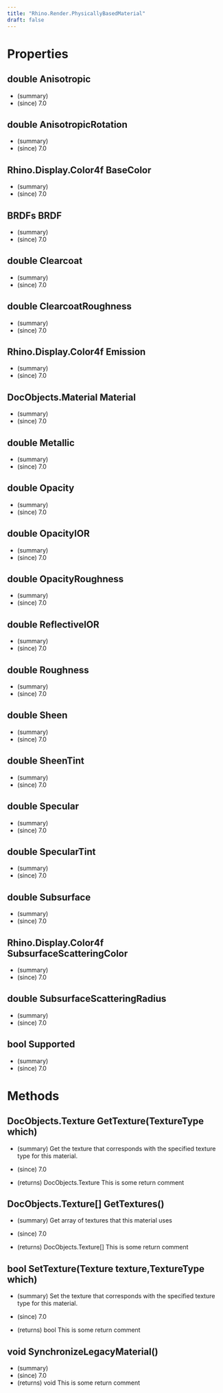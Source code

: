 ```yaml
---
title: "Rhino.Render.PhysicallyBasedMaterial"
draft: false
---
```


# Properties
## double Anisotropic
- (summary) 
- (since) 7.0
## double AnisotropicRotation
- (summary) 
- (since) 7.0
## Rhino.Display.Color4f BaseColor
- (summary) 
- (since) 7.0
## BRDFs BRDF
- (summary) 
- (since) 7.0
## double Clearcoat
- (summary) 
- (since) 7.0
## double ClearcoatRoughness
- (summary) 
- (since) 7.0
## Rhino.Display.Color4f Emission
- (summary) 
- (since) 7.0
## DocObjects.Material Material
- (summary) 
- (since) 7.0
## double Metallic
- (summary) 
- (since) 7.0
## double Opacity
- (summary) 
- (since) 7.0
## double OpacityIOR
- (summary) 
- (since) 7.0
## double OpacityRoughness
- (summary) 
- (since) 7.0
## double ReflectiveIOR
- (summary) 
- (since) 7.0
## double Roughness
- (summary) 
- (since) 7.0
## double Sheen
- (summary) 
- (since) 7.0
## double SheenTint
- (summary) 
- (since) 7.0
## double Specular
- (summary) 
- (since) 7.0
## double SpecularTint
- (summary) 
- (since) 7.0
## double Subsurface
- (summary) 
- (since) 7.0
## Rhino.Display.Color4f SubsurfaceScatteringColor
- (summary) 
- (since) 7.0
## double SubsurfaceScatteringRadius
- (summary) 
- (since) 7.0
## bool Supported
- (summary) 
- (since) 7.0
# Methods
## DocObjects.Texture GetTexture(TextureType which)
- (summary) 
     Get the texture that corresponds with the specified texture type for this material.
     
- (since) 7.0
- (returns) DocObjects.Texture This is some return comment
## DocObjects.Texture[] GetTextures()
- (summary) 
     Get array of textures that this material uses
     
- (since) 7.0
- (returns) DocObjects.Texture[] This is some return comment
## bool SetTexture(Texture texture,TextureType which)
- (summary) 
     Set the texture that corresponds with the specified texture type for this material.
     
- (since) 7.0
- (returns) bool This is some return comment
## void SynchronizeLegacyMaterial()
- (summary) 
- (since) 7.0
- (returns) void This is some return comment
